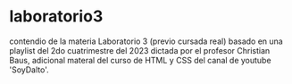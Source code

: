 # laboratorio3
contendio de la materia Laboratorio 3 (previo cursada real) basado en una playlist del 2do cuatrimestre del 2023 dictada por el profesor Christian Baus, adicional materal del curso de HTML y CSS del canal de youtube 'SoyDalto'.
